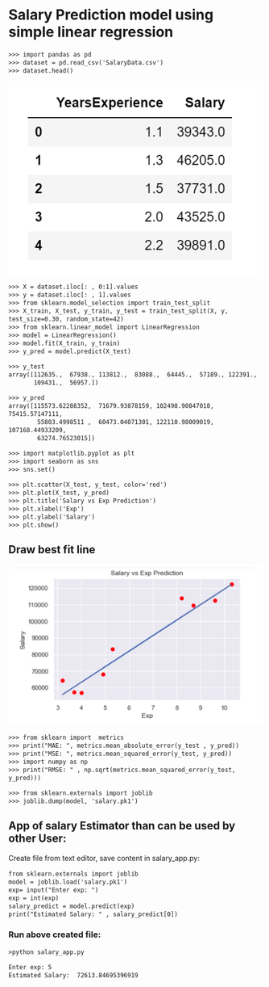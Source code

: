 # Salary Prediction model using simple linear regression
```
>>> import pandas as pd
>>> dataset = pd.read_csv('SalaryData.csv')
>>> dataset.head()
```
![](https://github.com/Aman9026/100DaysOfMachineLearning/blob/master/Data/Images/datasetex.png)

```
>>> X = dataset.iloc[: , 0:1].values
>>> y = dataset.iloc[: , 1].values
>>> from sklearn.model_selection import train_test_split
>>> X_train, X_test, y_train, y_test = train_test_split(X, y, test_size=0.30, random_state=42)
>>> from sklearn.linear_model import LinearRegression
>>> model = LinearRegression()
>>> model.fit(X_train, y_train)
>>> y_pred = model.predict(X_test)
```
```
>>> y_test
array([112635.,  67938., 113812.,  83088.,  64445.,  57189., 122391.,
       109431.,  56957.])
```
```
>>> y_pred
array([115573.62288352,  71679.93878159, 102498.90847018,  75415.57147111,
        55803.4998511 ,  60473.04071301, 122110.98009019, 107168.44933209,
        63274.76523015])
```
```
>>> import matplotlib.pyplot as plt
>>> import seaborn as sns
>>> sns.set()
```
```
>>> plt.scatter(X_test, y_test, color='red')
>>> plt.plot(X_test, y_pred)
>>> plt.title('Salary vs Exp Prediction')
>>> plt.xlabel('Exp')
>>> plt.ylabel('Salary')
>>> plt.show()
```
## Draw best fit line
![](https://github.com/Aman9026/100DaysOfMachineLearning/blob/master/Data/Images/expgraph.png)
```
>>> from sklearn import  metrics
>>> print("MAE: ", metrics.mean_absolute_error(y_test , y_pred))
>>> print("MSE: ", metrics.mean_squared_error(y_test, y_pred))
>>> import numpy as np
>>> print("RMSE: " , np.sqrt(metrics.mean_squared_error(y_test, y_pred)))
```
```
>>> from sklearn.externals import joblib
>>> joblib.dump(model, 'salary.pk1')
```
## App of salary Estimator than can be used by other User:

Create file from text editor, save content in salary_app.py:

```
from sklearn.externals import joblib
model = joblib.load('salary.pk1')
exp= input("Enter exp: ")
exp = int(exp)
salary_predict = model.predict(exp)
print("Estimated Salary: " , salary_predict[0])
```

### Run above created file:
```
>python salary_app.py
```
```
Enter exp: 5
Estimated Salary:  72613.84695396919
```
